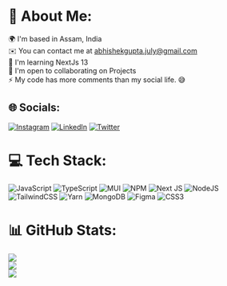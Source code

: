 # 💫 About Me:
🌍  I'm based in Assam, India<br>✉️  You can contact me at abhishekgupta.july@gmail.com<br>🧠  I'm learning NextJs 13<br>🤝  I'm open to collaborating on Projects<br>⚡  My code has more comments than my social life. 😅


## 🌐 Socials:
[![Instagram](https://img.shields.io/badge/Instagram-%23E4405F.svg?logo=Instagram&logoColor=white)](https://instagram.com/abhishek27__) [![LinkedIn](https://img.shields.io/badge/LinkedIn-%230077B5.svg?logo=linkedin&logoColor=white)](https://linkedin.com/in/imabhishekgupta) [![Twitter](https://img.shields.io/badge/Twitter-%231DA1F2.svg?logo=Twitter&logoColor=white)](https://twitter.com/iamabhigupta07) 

# 💻 Tech Stack:
![JavaScript](https://img.shields.io/badge/javascript-%23323330.svg?style=for-the-badge&logo=javascript&logoColor=%23F7DF1E) ![TypeScript](https://img.shields.io/badge/typescript-%23007ACC.svg?style=for-the-badge&logo=typescript&logoColor=white) ![MUI](https://img.shields.io/badge/MUI-%230081CB.svg?style=for-the-badge&logo=material-ui&logoColor=white) ![NPM](https://img.shields.io/badge/NPM-%23000000.svg?style=for-the-badge&logo=npm&logoColor=white) ![Next JS](https://img.shields.io/badge/Next-black?style=for-the-badge&logo=next.js&logoColor=white) ![NodeJS](https://img.shields.io/badge/node.js-6DA55F?style=for-the-badge&logo=node.js&logoColor=white) ![TailwindCSS](https://img.shields.io/badge/tailwindcss-%2338B2AC.svg?style=for-the-badge&logo=tailwind-css&logoColor=white) ![Yarn](https://img.shields.io/badge/yarn-%232C8EBB.svg?style=for-the-badge&logo=yarn&logoColor=white) ![MongoDB](https://img.shields.io/badge/MongoDB-%234ea94b.svg?style=for-the-badge&logo=mongodb&logoColor=white) 	![Figma](https://img.shields.io/badge/figma-%23F24E1E.svg?style=for-the-badge&logo=figma&logoColor=white) ![CSS3](https://img.shields.io/badge/css3-%231572B6.svg?style=for-the-badge&logo=css3&logoColor=white)
# 📊 GitHub Stats:
![](https://github-readme-stats.vercel.app/api?username=iamabhigupta&theme=dark&hide_border=false&include_all_commits=true&count_private=true)<br/>
![](https://github-readme-streak-stats.herokuapp.com/?user=iamabhigupta&theme=dark&hide_border=false)<br/>
![](https://github-readme-stats.vercel.app/api/top-langs/?username=iamabhigupta&theme=dark&hide_border=false&include_all_commits=true&count_private=true&layout=compact)

<!-- Proudly created with GPRM ( https://gprm.itsvg.in ) -->
